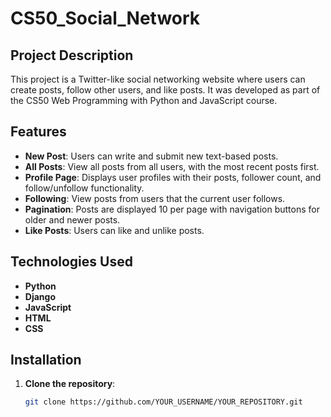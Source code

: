 # CS50_Social_Network

## Project Description
This project is a Twitter-like social networking website where users can create posts, follow other users, and like posts. It was developed as part of the CS50 Web Programming with Python and JavaScript course.

## Features
- **New Post**: Users can write and submit new text-based posts.
- **All Posts**: View all posts from all users, with the most recent posts first.
- **Profile Page**: Displays user profiles with their posts, follower count, and follow/unfollow functionality.
- **Following**: View posts from users that the current user follows.
- **Pagination**: Posts are displayed 10 per page with navigation buttons for older and newer posts.
- **Like Posts**: Users can like and unlike posts.

## Technologies Used
- **Python**
- **Django**
- **JavaScript**
- **HTML**
- **CSS**

## Installation
1. **Clone the repository**:
   ```bash
   git clone https://github.com/YOUR_USERNAME/YOUR_REPOSITORY.git
